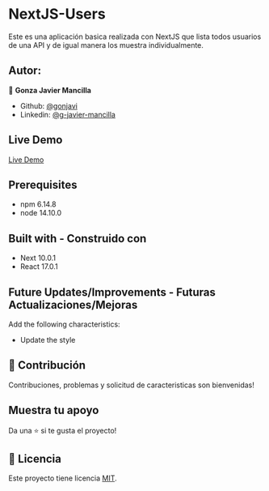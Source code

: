 # NextJS-Users

Este es una aplicación basica realizada con NextJS que lista todos usuarios de una API y de igual manera los muestra individualmente. 


## Autor:

👤 **Gonza Javier Mancilla**

- Github: [@gonjavi](https://github.com/gonjavi)
- Linkedin: [@g-javier-mancilla](https://www.linkedin.com/in/g-mancillla)

## Live Demo 

[Live Demo](https://nextjs-users.herokuapp.com/)


## Prerequisites

- npm 6.14.8
- node 14.10.0


## Built with  - Construido con

- Next 10.0.1
- React 17.0.1

## Future Updates/Improvements - Futuras Actualizaciones/Mejoras

Add the following characteristics:

- Update the style


## 🤝 Contribución

Contribuciones, problemas y solicitud de caracteristicas son bienvenidas!


## Muestra tu apoyo

Da una ⭐️ si te gusta el proyecto!


## 📝 Licencia


Este proyecto tiene licencia [MIT](lic.url).






